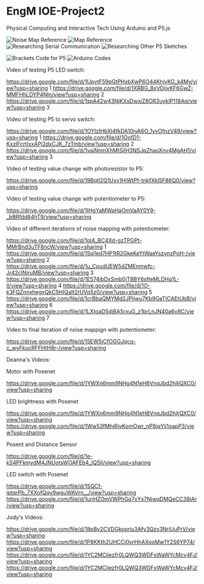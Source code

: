 # EngM IOE-Project2

Physical Computing and Interactive Tech
Using Arduino and P5.js

![Noise Map Reference](https://github.com/yoyomomo/IOE-Project2/blob/main/imgs/img1.png)
![Map Reference](https://github.com/yoyomomo/IOE-Project2/blob/main/imgs/img2.png)
![Researching Serial Communication](https://github.com/yoyomomo/IOE-Project2/blob/main/imgs/img3.png)
![Researching Other P5 Sketches](https://github.com/yoyomomo/IOE-Project2/blob/main/imgs/img4.png)

![Brackets Code for P5](https://github.com/yoyomomo/IOE-Project2/blob/main/imgs/img6.png)
![Arduino Codes](https://github.com/yoyomomo/IOE-Project2/blob/main/imgs/img7.png)

Video of testing P5 LED switch:

https://drive.google.com/file/d/1UpvtF59pGtPHxbXwP6O44KhjvKG_k4My/view?usp=sharing 1
https://drive.google.com/file/d/1XRBG_8xVDijvKF6GwZ-MMFHhLDYP4Nln/view?usp=sharing 2
https://drive.google.com/file/d/1spA42w43NjKXsDwxiZ8OR3uykIP118Aq/view?usp=sharing 3

Video of testing P5 to servo switch:

https://drive.google.com/file/d/1OYIzIHbXI4fkDA10jyA6O_1yvOfnzV49/view?usp=sharing 1
https://drive.google.com/file/d/1OofD1-KxzlFcrtIxxAPj2dxCJK_7zTmb/view?usp=sharing 2
https://drive.google.com/file/d/1vaiNnmXhMtSjlH3NSJpZhaoXnv4MgAH1/view?usp=sharing 3

Video of testing value change with photoresistor to P5:

https://drive.google.com/file/d/19Bqtl2Q1Uxy1HjWtPf-tnkfXkl5F86Q0/view?usp=sharing

Video of testing value change with potentiometer to P5:

https://drive.google.com/file/d/1IHgYaMWaHaOmVaAY0Y9-_bBRfdd84hT9/view?usp=sharing

Video of different iterations of noise mapping with potentiometer:

https://drive.google.com/file/d/1pl4_BC4Xd-gzTPGPt-MMrBnd3uTF8ncW/view?usp=sharing 1
https://drive.google.com/file/d/1Sq1ed7HP1tR2GkeKeYtWaeYszvnzPoH-/view?usp=sharing 2
https://drive.google.com/file/d/1u_CpudUEW5dZMEnmwfc-Jr42clNjruMB/view?usp=sharing 3
https://drive.google.com/file/d/1E574ibDxSmb0jT8BY6sfIeMLDHq1L-Il/view?usp=sharing 4
https://drive.google.com/file/d/1O-k3FQZnnxhegyQkC5HIQaIt2rUVq5z0/view?usp=sharing 5
https://drive.google.com/file/d/1crBbaQMYMd2JPIjwu7Kb9GaTICAEtUbB/view?usp=sharing 6
https://drive.google.com/file/d/1LXtoaD5djBA5rxuG_z1brLnJN40a6v8C/view?usp=sharing 7 

Video to final iteration of noise mappign with potentiometer:

https://drive.google.com/file/d/15EW5iCfOGGJqcq-c_wyFkucRFFHtH8r-/view?usp=sharing

Deanna's Videos:

Motor with Posenet

https://drive.google.com/file/d/1YWXn6mm9NHg4N1eH8VnqJbd2hiljQXC0/view?usp=sharing

LED brightness with Posenet

https://drive.google.com/file/d/1YWXn6mm9NHg4N1eH8VnqJbd2hiljQXC0/view?usp=sharing
https://drive.google.com/file/d/1Ww53fMhjRjvKomOwr_nP8jqYii1oapP3/view?usp=sharing

Posent and Distance Sensor

https://drive.google.com/file/d/1e-kS4PFkmydM4JNUotsWOAFEb4_IQSIj/view?usp=sharing

LED switch with Posenet

https://drive.google.com/file/d/1SQCf-iptqrPb_7XXofQqy9wguWAVrn__/view?usp=sharing
https://drive.google.com/file/d/1unHZOmVWPhGq7xYx7NjwqDMQeCC38iAr/view?usp=sharing

Jody's Videos:

https://drive.google.com/file/d/18pBv2CVDGkopriu3Afy3Qzx3NriUuPrV/view?usp=sharing
https://drive.google.com/file/d/1P8KKth2UHCCj0yrHhAXooMw1Y2S6YP74/view?usp=sharing
https://drive.google.com/file/d/1YC2MCliezfr0LQWQ3WDFxWaWYcMcv4FJ/view?usp=sharing
https://drive.google.com/file/d/1YC2MCliezfr0LQWQ3WDFxWaWYcMcv4FJ/view?usp=sharing

